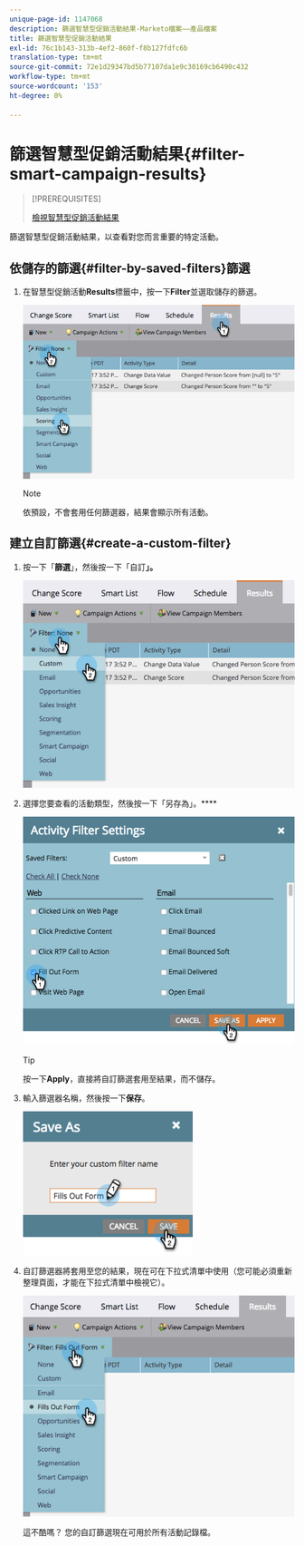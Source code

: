 ```yaml
---
unique-page-id: 1147068
description: 篩選智慧型促銷活動結果-Marketo檔案——產品檔案
title: 篩選智慧型促銷活動結果
exl-id: 76c1b143-313b-4ef2-860f-f8b127fdfc6b
translation-type: tm+mt
source-git-commit: 72e1d29347bd5b77107da1e9c30169cb6490c432
workflow-type: tm+mt
source-wordcount: '153'
ht-degree: 0%

---
```


# 篩選智慧型促銷活動結果{#filter-smart-campaign-results}

>[!PREREQUISITES]
>
>[檢視智慧型促銷活動結果](/help/marketo/product-docs/core-marketo-concepts/smart-campaigns/smart-campaign-data/view-smart-campaign-results.md)

篩選智慧型促銷活動結果，以查看對您而言重要的特定活動。

## 依儲存的篩選{#filter-by-saved-filters}篩選

1. 在智慧型促銷活動&#x200B;**Results**&#x200B;標籤中，按一下&#x200B;**Filter**&#x200B;並選取儲存的篩選。

   ![](assets/resultsfilter-hands.png)

   >[!NOTE]
   >
   >依預設，不會套用任何篩選器，結果會顯示所有活動。

## 建立自訂篩選{#create-a-custom-filter}

1. 按一下「**篩選**」，然後按一下「自訂&#x200B;**」。**

   ![](assets/filterscustom-hands.png)

1. 選擇您要查看的活動類型，然後按一下「另存為」。****

   ![](assets/activityfiltersettings-hands.png)

   >[!TIP]
   >
   >按一下&#x200B;**Apply**，直接將自訂篩選套用至結果，而不儲存。

1. 輸入篩選器名稱，然後按一下&#x200B;**保存**。

   ![](assets/saveasfilter-hands.png)

1. 自訂篩選器將套用至您的結果，現在可在下拉式清單中使用（您可能必須重新整理頁面，才能在下拉式清單中檢視它）。

   ![](assets/customfilter-hands.png)

   這不酷嗎？ 您的自訂篩選現在可用於所有活動記錄檔。
